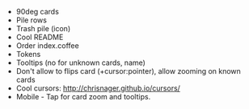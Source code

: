 - 90deg cards
- Pile rows
- Trash pile (icon)
- Cool README
- Order index.coffee
- Tokens
- Tooltips (no for unknown cards, name)
- Don't allow to flips card (+cursor:pointer), allow zooming on known cards
- Cool cursors: http://chrisnager.github.io/cursors/
- Mobile - Tap for card zoom and tooltips.